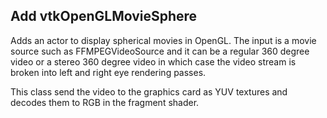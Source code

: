 ## Add vtkOpenGLMovieSphere

Adds an actor to display spherical movies in OpenGL. The input is a movie source such as FFMPEGVideoSource and it can be a regular 360 degree video or a stereo 360 degree video in
which case the video stream is broken into left and right eye rendering passes.

This class send the video to the graphics card as YUV textures and decodes them to
RGB in the fragment shader.
